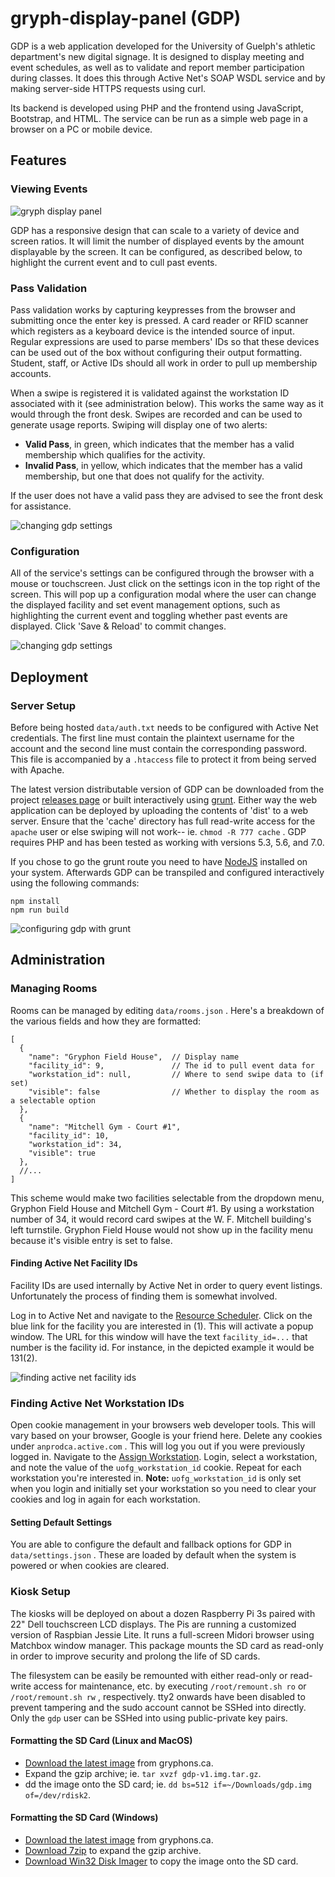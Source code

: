 # gryph-display-panel (GDP)

GDP is a web application developed for the University of Guelph's athletic department's new digital signage. It is designed to display meeting and event schedules, as well as to validate and report member participation during classes. It does this through Active Net's SOAP WSDL service and by making server-side HTTPS requests using curl.

Its backend is developed using PHP and the frontend using JavaScript, Bootstrap, and HTML. The service can be run as a simple web page in a browser on a PC or mobile device.

## Features

### Viewing Events

![gryph display panel](_readme/gdp-main.png)

GDP has a responsive design that can scale to a variety of device and screen ratios. It will limit the number of displayed events by the amount displayable by the screen. It can be configured, as described below, to highlight the current event and to cull past events.

### Pass Validation

Pass validation works by capturing keypresses from the browser and submitting once the enter key is pressed. A card reader or RFID scanner which registers as a keyboard device is the intended source of input. Regular expressions are used to parse members' IDs so that these devices can be used out of the box without configuring their output formatting. Student, staff, or Active IDs should all work in order to pull up membership accounts.

When a swipe is registered it is validated against the workstation ID associated with it (see administration below). This works the same way as it would through the front desk. Swipes are recorded and can be used to generate usage reports. Swiping will display one of two alerts:

* **Valid Pass**, in green, which indicates that the member has a valid membership which qualifies for the activity.
* **Invalid Pass**, in yellow, which indicates that the member has a valid membership, but one that does not qualify for the activity.

If the user does not have a valid pass they are advised to see the front desk for assistance.

![changing gdp settings](_readme/gdp-validate.png)

### Configuration

All of the service's settings can be configured through the browser with a mouse or touchscreen. Just click on the settings icon in the top right of the screen. This will pop up a configuration modal where the user can change the displayed facility and set event management options, such as highlighting the current event and toggling whether past events are displayed. Click 'Save & Reload' to commit changes.

![changing gdp settings](_readme/gdp-config.png)

## Deployment

### Server Setup

Before being hosted `data/auth.txt` needs to be configured with Active Net credentials. The first line must contain the plaintext username for the account and the second line must contain the corresponding password. This file is accompanied by a `.htaccess` file to protect it from being served with Apache.

The latest version distributable version of GDP can be downloaded from the project [releases page](https://github.com/jkwill87/gryph-display-panel/releases) or built interactively using [grunt](http://gruntjs.com). Either way the web application can be deployed by uploading the contents of 'dist' to a web server. Ensure that the 'cache' directory has full read-write access for the `apache` user or else swiping will not work-- ie. `chmod -R 777 cache` . GDP requires PHP and has been tested as working with versions 5.3, 5.6, and 7.0.

If you chose to go the grunt route you need to have [NodeJS](https://nodejs.org) installed on your system. Afterwards GDP can be transpiled and configured interactively using the following commands:

``` shell
npm install
npm run build
```

![configuring gdp with grunt](_readme/grunt.gif)

## Administration

### Managing Rooms

Rooms can be managed by editing `data/rooms.json` . Here's a breakdown of the various fields and how they are formatted:  

``` json5
[
  {
    "name": "Gryphon Field House",  // Display name
    "facility_id": 9,               // The id to pull event data for
    "workstation_id": null,         // Where to send swipe data to (if set)
    "visible": false                // Whether to display the room as a selectable option
  },
  {
    "name": "Mitchell Gym - Court #1",
    "facility_id": 10,
    "workstation_id": 34,
    "visible": true
  },
  //...
]
```

This scheme would make two facilities selectable from the dropdown menu, Gryphon Field House and Mitchell Gym - Court #1. By using a workstation number of 34, it would record card swipes at the W. F. Mitchell building's left turnstile. Gryphon Field House would not show up in the facility menu because it's visible entry is set to false.

#### Finding Active Net Facility IDs

Facility IDs are used internally by Active Net in order to query event listings. Unfortunately the process of finding them is somewhat involved.

Log in to Active Net and navigate to the [Resource Scheduler](https://anprodca.active.com/uofg/servlet/flexResourceScheduler.sdi). Click on the blue link for the facility you are interested in (1). This will activate a popup window. The URL for this window will have the text `facility_id=...` that number is the facility id. For instance, in the depicted example it would be 131(2).

![finding active net facility ids](_readme/find_fid.png)

### Finding Active Net Workstation IDs

Open cookie management in your browsers web developer tools. This will vary based on your browser, Google is your friend here. Delete any cookies under `anprodca.active.com` . This will log you out if you were previously logged in. Navigate to the [Assign Workstation](https://anprodca.active.com/uofg/servlet/processAssignWorkstation.sdi). Login, select a workstation, and note the value of the `uofg_workstation_id` cookie. Repeat for each workstation you're interested in. **Note:** `uofg_workstation_id` is only set when you login and initially set your workstation so you need to clear your cookies and log in again for each workstation.

#### Setting Default Settings

You are able to configure the default and fallback options for GDP in `data/settings.json` . These are loaded by default when the system is powered or when cookies are cleared.

### Kiosk Setup

The kiosks will be deployed on about a dozen Raspberry Pi 3s paired with 22" Dell touchscreen LCD displays. The Pis are running a customized version of Raspbian Jessie Lite. It runs a full-screen Midori browser using Matchbox window manager. This package mounts the SD card as read-only in order to improve security and prolong the life of SD cards.

The filesystem can be easily be remounted with either read-only or read-write access for maintenance, etc. by executing `/root/remount.sh ro` or `/root/remount.sh rw` , respectively. tty2 onwards have been disabled to prevent tampering and the sudo account cannot be SSHed into directly. Only the `gdp` user can be SSHed into using public-private key pairs.

#### Formatting the SD Card (Linux and MacOS)

* [Download the latest image](https://gryphons.ca/gryphrec/gdp/rpi) from gryphons.ca.
* Expand the gzip archive; ie. `tar xvzf gdp-v1.img.tar.gz`.
* dd the image onto the SD card; ie. `dd bs=512 if=~/Downloads/gdp.img of=/dev/rdisk2`.

#### Formatting the SD Card (Windows)

* [Download the latest image](https://gryphons.ca/gryphrec/gdp/rpi)  from gryphons.ca.
* [Download 7zip](http://www.7-zip.org/download.html) to expand the gzip archive.
* [Download Win32 Disk Imager](https://sourceforge.net/projects/win32diskimager) to copy the image onto the SD card.
